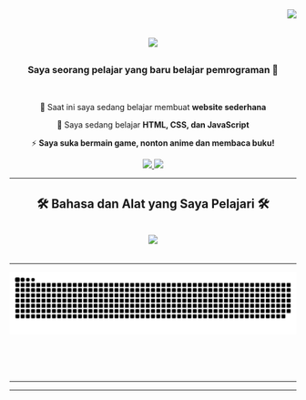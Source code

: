 <img align="right" src="https://visitor-badge.laobi.icu/badge?page_id=salesp07.salesp07" />

<h1 align="center">
    <img src="https://readme-typing-svg.herokuapp.com/?font=Righteous&size=35&center=true&vCenter=true&width=500&height=70&duration=4000&lines=Halo+Selamat+Datang!+👋;+Saya+Muhammad+Jaja+Maulana;" />
</h1>

<h3 align="center">Saya seorang pelajar yang baru belajar pemrograman 🌟</h3>

<br/>

<div align="center">
 
 🔭 Saat ini saya sedang belajar membuat **website sederhana**
 
 🌱 Saya sedang belajar **HTML, CSS, dan JavaScript**

⚡ **Saya suka bermain game, nonton anime dan membaca buku!**

 </div>
 
<div align="center"> 
  <a href="https://www.instagram.com/majmu25/" target="_blank">
    <img src="https://img.shields.io/badge/Instagram-333333?style=for-the-badge&logo=instagram&logoColor=white" />
  </a>
  <a href="https://tiktok.com" target="_blank">
    <img src="https://img.shields.io/badge/TikTok-000000?style=for-the-badge&logo=tiktok&logoColor=white" />
  </a>
</div>

 <hr/>
 
<h2 align="center">🛠️ Bahasa dan Alat yang Saya Pelajari 🛠️</h2>
<br/>
<div align="center">
    <img src="https://skillicons.dev/icons?i=html,css,js,bootstrap,laravel,php" />
</div>

<br/>
<hr/>

<div align="center">
  <img alt="ular memakan kontribusi saya" src="https://raw.githubusercontent.com/salesp07/salesp07/output/github-contribution-grid-snake.svg" />
  
  <br/><br/><br/>
</div>

<hr>
<hr/>
